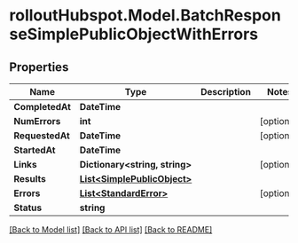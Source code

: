# rolloutHubspot.Model.BatchResponseSimplePublicObjectWithErrors

## Properties

Name | Type | Description | Notes
------------ | ------------- | ------------- | -------------
**CompletedAt** | **DateTime** |  | 
**NumErrors** | **int** |  | [optional] 
**RequestedAt** | **DateTime** |  | [optional] 
**StartedAt** | **DateTime** |  | 
**Links** | **Dictionary&lt;string, string&gt;** |  | [optional] 
**Results** | [**List&lt;SimplePublicObject&gt;**](SimplePublicObject.md) |  | 
**Errors** | [**List&lt;StandardError&gt;**](StandardError.md) |  | [optional] 
**Status** | **string** |  | 

[[Back to Model list]](../README.md#documentation-for-models) [[Back to API list]](../README.md#documentation-for-api-endpoints) [[Back to README]](../README.md)

